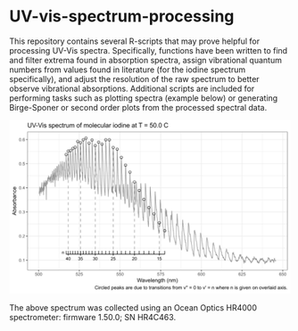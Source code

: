 # UV-vis-spectrum-processing

This repository contains several R-scripts that may prove helpful for processing UV-Vis spectra. Specifically, functions have been written to find and filter extrema found in absorption spectra, assign vibrational quantum numbers from values found in literature (for the iodine spectrum specifically), and adjust the resolution of the raw spectrum to better observe vibrational absorptions. Additional scripts are included for performing tasks such as plotting spectra (example below) or generating Birge-Sponer or second order plots from the processed spectral data.

![Electrionic absorption spectrum of iodine](/images/elec-abs-iodine.png)

The above spectrum was collected using an Ocean Optics HR4000 spectrometer: firmware 1.50.0; SN HR4C463.
